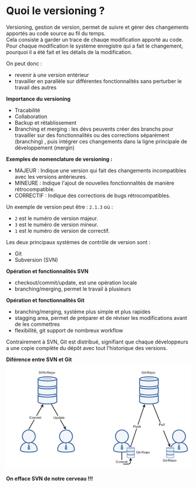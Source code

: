 # Quoi le versioning ?

Versioning, gestion de version, permet de suivre et gérer des changements apportés au code source au fil du temps.<br>
Cela consiste à garder un trace de chauqe modification apporté au code.<br>
Pour chaque modification le système enregistre qui a fait le changement, pourquoi il a été fait et les détails de la modification.

On peut donc : 
- revenir à une version entérieur
- travailler en parallèle sur différentes fonctionnalités sans perturber le travail des autres

**Importance du versioning**
- Tracabilité
- Collaboration
- Backup et rétablissement
- Branching et merging : les dévs peuvents créer des branchs pour travailler sur des fonctionnalités ou des corrections séparément (branching) , puis intégrer ces changements dans la ligne principale de développement (mergin)

**Exemples de nomenclature de versioning :**
- MAJEUR : Indique une version qui fait des changements incompatibles avec les versions antérieures.
- MINEURE : Indique l'ajout de nouvelles fonctionnalités de manière rétrocompatible.
- CORRECTIF : Indique des corrections de bugs rétrocompatibles.

Un exemple de version peut être : `2.1.3` où :
- `2` est le numéro de version majeur.
- `3` est le numéro de version mineur.
- `1` est le numéro de version de correctif.

Les deux principaux systèmes de contrôle de version sont :
- Git
- Subversion (SVN)

**Opération et fonctionnalités SVN**
- checkout/commit/update, est une opération locale
- branching/merging, permet le travail à plusieurs


**Opération et fonctionnalités Git**
- branching/merging, système plus simple et plus rapides
- stagging area, permet de préparer et de réviser les modifications avant de les commettres
- flexibilité, git support de nombreux workflow  

Contrairement à SVN, Git est distribué, signifiant que chaque développeurs a une copie complète du dépôt avec tout l'historique des versions.

**Diférence entre SVN et Git**<br>
![Alt text](/img/svngit.png)

**On efface SVN de notre cerveau !!!**